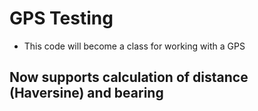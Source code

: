 # GPS Testing
- This code will become a class for working with a GPS

## Now supports calculation of distance (Haversine) and bearing
